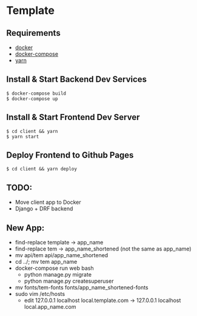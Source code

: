 # Template

## Requirements

* [docker](https://docs.docker.com/engine/installation/linux/docker-ce/ubuntu/)
* [docker-compose](https://docs.docker.com/compose/install/#install-compose)
* [yarn](https://yarnpkg.com/en/docs/install)

## Install & Start Backend Dev Services

```
$ docker-compose build
$ docker-compose up
```

## Install & Start Frontend Dev Server

```
$ cd client && yarn
$ yarn start
```

## Deploy Frontend to Github Pages

```
$ cd client && yarn deploy
```

## TODO:
* Move client app to Docker
* Django + DRF backend

## New App:
* find-replace template -> app_name
* find-replace tem -> app_name_shortened (not the same as app_name)
* mv api/tem api/app_name_shortened
* cd ../; mv tem app_name
* docker-compose run web bash
  * python manage.py migrate
  * python manage.py createsuperuser
* mv fonts/tem-fonts fonts/app_name_shortened-fonts
* sudo vim /etc/hosts
  * edit 127.0.0.1  localhost local.template.com -> 127.0.0.1 localhost local.app_name.com
